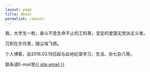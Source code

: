 ```yaml
---
layout: page
title: About
permalink: /about/
---
```

我，大学生一枚，奋斗不息生命不止的工科男，坚定的爱国无党派主义者。

沉积在岁月里，随尘埃飞扬。

个人博客，自2016.03.19日起与此地纪录学习、生活、杂七杂八等。

联系请E-mail至<a href="mailto:{{ site.email }}">{{ site.email }}</a>